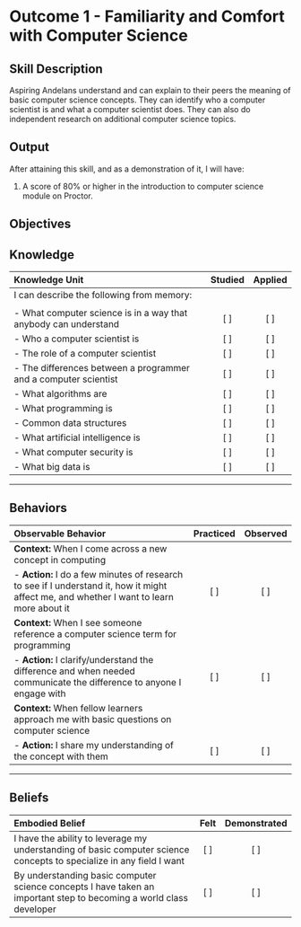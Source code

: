 # Outcome 1 - Familiarity and Comfort with Computer Science

**Skill Description**
----------
Aspiring Andelans understand and can explain to their peers the meaning of basic computer science concepts. They can identify who a computer scientist is and what a computer scientist does. They can also do independent research on additional computer science topics.



**Output**
----------
After attaining this skill, and as a demonstration of it, I will have:

1. A score of 80% or higher in the introduction to computer science module on Proctor.


**Objectives**
----------

## **Knowledge**


| Knowledge Unit   |      Studied      | Applied |
|:-------------|:------------------:|:--------:|
| I can describe the following from memory: | | |
||||
| - What computer science is in a way that anybody can understand | [ ]   | [ ] |
| - Who a computer scientist is | [ ] | [ ] |
| - The role of a computer scientist |   [ ]   |   [ ] |
| - The differences between a programmer and a computer scientist| [ ] | [ ] |
| - What algorithms are | [ ] | [ ]  |
| - What programming is   | [ ] | [ ]  |
| - Common data structures      | [ ] | [ ]  |
| - What artificial intelligence is | [ ] | [ ]  |
| - What computer security is | [ ] | [ ]  |
| - What big data is | [ ] | [ ]  |



----------


## **Behaviors**


| Observable Behavior   |      Practiced      | Observed |
|:-------------|:------------------:|:--------:|
| **Context:** When I come across a new concept in computing| | |
| - **Action:** I do a few minutes of research to see if I understand it, how it might affect me, and whether I want to learn more about it | [ ] | [ ] |
| **Context:** When I see someone reference a computer science term for programming| | |
| - **Action:** I clarify/understand the difference and when needed communicate the difference to anyone I engage with | [ ] | [ ] |
| **Context:** When fellow learners approach me with basic questions on computer science| | |
| - **Action:** I share my understanding of the concept with them | [ ] | [ ] |


----------


## **Beliefs**


| Embodied Belief   |      Felt      | Demonstrated |
|:-------------|:------------------:|:--------:|
| I have the ability to leverage my understanding of basic computer science concepts to specialize in any field I want | [ ] | [ ] |
| By understanding basic computer science concepts I have taken an important step to becoming a world class developer | [ ] | [ ] |
